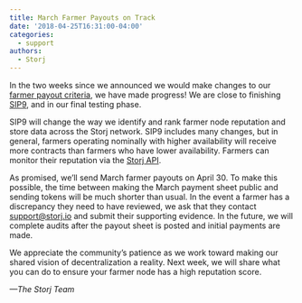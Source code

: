 ```yaml
---
title: March Farmer Payouts on Track
date: '2018-04-25T16:31:00-04:00'
categories:
  - support
authors:
  - Storj
---
```

In the two weeks since we announced we would make changes to our [farmer payout criteria](https://storj.io/blog/2018/04/updates-to-farmer-payouts-and-network-testing/), we have made progress! We are close to finishing [SIP9](https://github.com/storj/sips/blob/master/sip-0009.md), and in our final testing phase.

SIP9 will change the way we identify and rank farmer node reputation and store data across the Storj network. SIP9 includes many changes, but in general, farmers operating nominally with higher availability will receive more contracts than farmers who have lower availability. Farmers can monitor their reputation via the [Storj API](https://api.storj.io/contacts).

As promised, we’ll send March farmer payouts on April 30. To make this possible, the time between making the March payment sheet public and sending tokens will be much shorter than usual. In the event a farmer has a discrepancy they need to have reviewed, we ask that they contact [support@storj.io](mailto:support@storj.io) and submit their supporting evidence. In the future, we will complete audits after the payout sheet is posted and initial payments are made.

We appreciate the community’s patience as we work toward making our shared vision of decentralization a reality. Next week, we will share what you can do to ensure your farmer node has a high reputation score.

_—The Storj Team_
